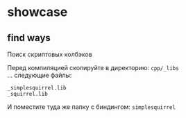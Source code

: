 # showcase

## find ways

Поиск скриптовых колбэков

Перед компиляцией скопируйте в директорию: ``cpp/_libs``
<br>... следующие файлы:
```
_simplesquirrel.lib
_squirrel.lib
```

И поместите туда же папку с биндингом: ``simplesquirrel``
